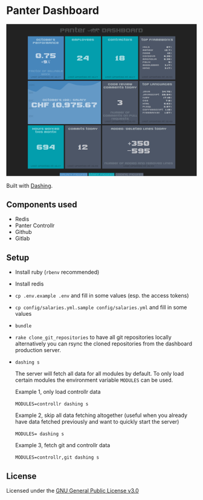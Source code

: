 # Panter Dashboard

![Screenshot](screenshot.png)

Built with [Dashing](https://shopify.github.io/dashing/).

## Components used

* Redis
* Panter Controllr
* Github
* Gitlab

## Setup

* Install ruby (`rbenv` recommended)
* Install redis
* `cp .env.example .env` and fill in some values (esp. the access tokens)
* `cp config/salaries.yml.sample config/salaries.yml` and fill in some values
* `bundle`
* `rake clone_git_repositories` to have all git repositories locally
  alternatively you can rsync the cloned repositories from the dashboard
  production server.
* `dashing s`

  The server will fetch all data for all modules by default. To only load
  certain modules the environment variable `MODULES` can be used.

  Example 1, only load controllr data

  `MODULES=controllr dashing s`

  Example 2, skip all data fetching altogether (useful when you already have
  data fetched previously and want to quickly start the server)

  `MODULES= dashing s`

  Example 3, fetch git and controllr data

  `MODULES=controllr,git dashing s`

## License

Licensed under the [GNU General Public License v3.0](LICENSE)
